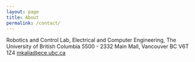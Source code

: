 ```yaml
---
layout: page
title: About
permalink: /contact/
---
```

Robotics and Control Lab, Electrical and Computer Engineering, The University of British Columbia
5500 - 2332 Main Mall, Vancouver BC V6T 1Z4
[mkalia@ece.ubc.ca](mailto:mkalia@ece.ubc.ca)


